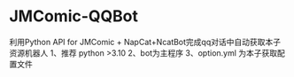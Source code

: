 # JMComic-QQBot
利用Python API for JMComic + NapCat+NcatBot完成qq对话中自动获取本子资源机器人
1、推荐 python >3.10 
2、bot为主程序
3、option.yml 为本子获取配置文件


